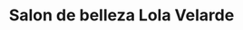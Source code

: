 ---
title: "Salon de belleza Lola Velarde"
url: /esparragosa-de-lares/salon-de-belleza-lola-velarde/
shop: cosméticos
---